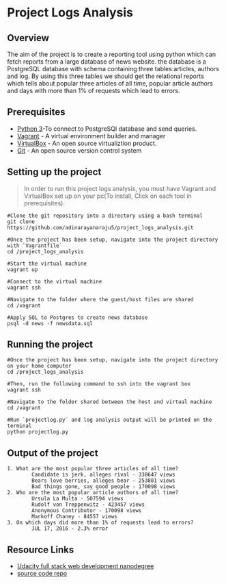 # Project Logs Analysis


## Overview
The aim of the project is to create a reporting tool using python which can fetch reports from a large database of news website. the database is a PostgreSQL database with schema containing three tables:articles, authors and log. By using this three tables we should get the relational reports which tells about popular three articles of all time, popular article authors and days with more than 1% of requests which lead to errors.

## Prerequisites
* [Python 3](https://www.python.org/downloads/)-To connect to PostgreSQl database and send queries.
* [Vagrant](https://www.vagrantup.com/downloads.html) - A virtual environment builder and manager
* [VirtualBox](https://www.virtualbox.org/wiki/Downloads) - An open source virtualiztion product.
* [Git](https://git-scm.com/downloads) - An open source version control system

## Setting up the project
> In order to run this project logs analysis, you must have Vagrant and VirtualBox set up on your pc(To install, Click on each tool in prerequisites).

```
#Clone the git repository into a directory using a bash terminal
git clone https://github.com/adinarayanaraju5/project_logs_analysis.git

#Once the project has been setup, navigate into the project directory with `Vagrantfile`
cd /project_logs_analysis

#Start the virtual machine
vagrant up

#Connect to the virtual machine
vagrant ssh

#Navigate to the folder where the guest/host files are shared
cd /vagrant

#Apply SQL to Postgres to create news database
psql -d news -f newsdata.sql
```
## Running the project
```
#Once the project has been setup, navigate into the project directory on your home computer
cd /project_logs_analysis

#Then, run the following command to ssh into the vagrant box
vagrant ssh

#Navigate to the folder shared between the host and virtual machine
cd /vagrant

#Run `projectlog.py` and log analysis output will be printed on the terminal
python projectlog.py
```

## Output of the project
```
1. What are the most popular three articles of all time?
        Candidate is jerk, alleges rival - 338647 views
        Bears love berries, alleges bear - 253801 views
        Bad things gone, say good people - 170098 views
2. Who are the most popular article authors of all time?
        Ursula La Multa - 507594 views
        Rudolf von Treppenwitz - 423457 views
        Anonymous Contributor - 170098 views
        Markoff Chaney - 84557 views
3. On which days did more than 1% of requests lead to errors?
        JUL 17, 2016 - 2.3% error
```
## Resource Links
* [Udacity full stack web development nanodegree](https://www.udacity.com/course/full-stack-web-developer-nanodegree--nd004)
* [source code repo](https://github.com/adinarayanaraju5/project_logs_analysis.git)
